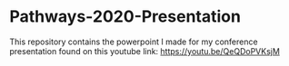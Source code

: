 # Pathways-2020-Presentation

This repository contains the powerpoint I made for my conference presentation found on this youtube link: https://youtu.be/QeQDoPVKsjM 
